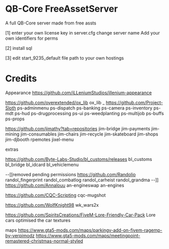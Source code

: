 # QB-Core FreeAssetServer
 A full QB-Core server made from free assts
 
 [1]
 enter your own license key in server.cfg 
 change server name 
 Add your own identifiers for perms

 [2] 
 install sql 

 [3]
 edit start_9235_default file path to your own hostings
 # Credits
 Appearance
 https://github.com/iLLeniumStudios/illenium-appearance

 https://github.com/overextended/ox_lib
 ox_lib 
 _
 https://github.com/Project-Sloth
 ps-adminmenu
 ps-dispatch
 ps-banking
 ps-camera
 ps-inventory
 ps-mdt
 ps-hud
 ps-drugprocessing
 ps-ui
 ps-weedplanting
 ps-multijob
 ps-buffs
 ps-props

 https://github.com/jimathy?tab=repositories
 jim-bridge
 jim-payments
 jim-mining
 jim-consumables
 jim-chairs
 jim-recycle
 jim-skateboard
 jim-shops
 jim-djbooth
 rpemotes
 jixel-menu

 extras 

 https://github.com/Byte-Labs-Studio/bl_customs/releases
 bl_customs
 bl_bridge
 bl_idcard
 bl_vehiclemenu

 --[[removed pending permissions
https://github.com/Randolio
randol_fingerprint
randol_combatlog
 randol_carheist
 randol_grandma
 --]]
https://github.com/Annalouu
an-engineswap
an-engines

 https://github.com/CQC-Scripting
 cqc-mugshot

https://github.com/WolfKnight98
wk_wars2x

https://github.com/SpiritsCreations/FiveM-Lore-Friendly-Car-Pack
Lore cars
optimised the car textures

maps
https://www.gta5-mods.com/maps/parkingv-add-on-fivem-ragemp-by-verpimodz
https://www.gta5-mods.com/maps/meetingpoint-remastered-christmas-normal-styled